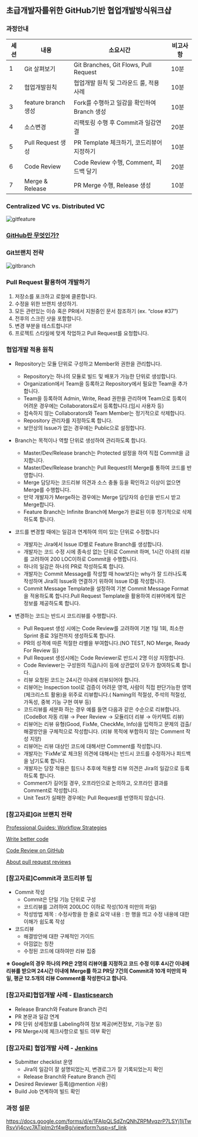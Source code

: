 
## 초급개발자를위한 GitHub기반 협업개발방식워크샵
    
### 과정안내
|세션|내용|소요시간|비고사항|
|---|---|---|---|
|1|Git 살펴보기|Git Branches, Git Flows, Pull Request|10분|이론|
|2|협업개발원칙|협업개발 원칙 및 그라운드 룰, 적용 사례 |10분|이론|
|3|feature branch생성|Fork를 수행하고 일감을 확인하여 Branch 생성 |10분|실습|
|4|소스변경|리팩토링 수행 후 Commit과 일감연결|20분|실습|
|5|Pull Request 생성|PR Template 체크하기, 코드리뷰어 지정하기|10분|실습|
|6|Code Review|Code Review 수행, Comment, 피드백 달기|20분|실습|
|7|Merge & Release|PR Merge 수행, Release 생성|10분|실습|

### Centralized VC vs. Distributed VC
![gitfeature](https://user-images.githubusercontent.com/8435910/52028522-ad817800-2552-11e9-8877-c4b91ab2bfd7.GIF)

### [GitHub란 무엇인가?](https://youtu.be/w3jLJU7DT5E)

### Git브랜치 전략
![gitbranch](https://user-images.githubusercontent.com/8435910/52028327-f38a0c00-2551-11e9-9458-88961fb5c024.png)

### Pull Request 활용하여 개발하기
1. 저장소를 포크하고 로컬에 클론합니다. 
1. 수정을 위한 브랜치 생성하기.
1. 모든 관련있는 이슈 혹은 PR에서 지원중인 문서 참조하기 (ex. “close #37”)
1. 전후의 스크린 샷을 포함합니다.
1. 변경 부분을 테스트합니다! 
1. 프로젝트 스타일에 맞게 작업하고 Pull Request를 요청합니다. 

### 협업개발 적용 원칙
* Repository는 모듈 단위로 구성하고 Member와 권한을 관리합니다.
   - Repository는 하나의 모듈로 빌드 및 배포가 가능한 단위로 생성합니다.
   - Organization에서 Team을 등록하고 Repository에서 필요한 Team을 추가합니다.
   - Team을 등록하여 Admin, Write, Read 권한을 관리하며 Team으로 등록이 어려운 경우에는 Collaborators로서 등록합니다.(임시 사용자 등)
   - 접속하지 않는 Collaborators와 Team Member는 정기적으로 삭제합니다.
   - Repository 관리자를 지정하도록 합니다.
   - 보안상의 Issue가 없는 경우에는 Public으로 설정합니다.

 * Branch는 목적이나 역할 단위로 생성하여 관리하도록 합니다. 
   - Master/Dev/Release branch는 Protected 설정을 하여 직접 Commit을 금지합니다.
   - Master/Dev/Release branch는 Pull Request의 Merge를 통하여 코드를 반영합니다.
   - Merge 담당자는 코드리뷰 의견과 소스 충돌 등을 확인하고 이상이 없으면 Merge를 수행합니다. 
   - 만약 개발자가 Merge하는 경우에는 Merge 담당자의 승인을 반드시 받고 Merge합니다.
   - Feature Branch는 Infinite Branch에 Merge가 완료된 이후 정기적으로 삭제하도록 합니다.

 * 코드를 변경할 때에는 일감과 연계하여 의미 있는 단위로 수정합니다
   - 개발자는 Jira에서 Issue ID별로 Feature Branch를 생성합니다.
   - 개발자는 코드 수정 시에 종속성 없는 단위로 Commit 하며, 1시간 이내의 리뷰를 고려하여 200 LOC이하로 Commit을 수행합니다.
   - 하나의 일감은 하나의 PR로 작성하도록 합니다.
   - 개발자는 Commit Message를 작성할 때 how보다는 why가 잘 드러나도록 작성하며 Jira의 Issue와 연결하기 위하여 Issue ID를 작성합니다.
   - Commit Message Template을 설정하여 기본 Commit Message Format을 적용하도록 합니다.Pull Request Template을 활용하여 리뷰어에게 많은 정보를 제공하도록 합니다.

  * 변경하는 코드는 반드시 코드리뷰를 수행합니다.
    - Pull Request 생성 시에는 Code Review를 고려하여 기본 1일 1회, 최소한 Sprint 종료 3일전까지 생성하도록 합니다.
    - PR의 성격에 따른 적절한 라벨을 부여합니다.(NO TEST, NO Merge, Ready For Review 등)
    - Pull Request 생성시에는 Code Reviewer로 반드시 2명 이상 지정합니다. 
    - Code Reviewer는 구성원의 직급/나이 등에 상관없이 모두가 참여하도록 합니다.
    - 리뷰 요청된 코드는 24시간 이내에 리뷰되어야 합니다.
    - 리뷰어는 Inspection tool로 검증이 어려운  영역, 사람이 직접 판단가능한 영역(체크리스트 활용)을 위주로 리뷰합니다.( Naming의 적절성, 주석의 적절성, 가독성, 중복 기능 구현 여부 등)
    - 코드리뷰를 세분화 하는 경우 예를 들면 다음과 같은 수순으로 리뷰합니다.(CodeBot 자동 리뷰 → Peer Review → 모듈리더 리뷰 → 아키텍트 리뷰)
    - 리뷰어는 리뷰 유형(Good, FixMe, CheckMe, Info)을 입력하고 문제의 검출/해결방안을 구체적으로 작성합니다. (리뷰 목적에 부합하지 않는 Comment 작성 지양)
    - 리뷰어는 리뷰 대상인 코드에 대해서만 Comment를 작성합니다.
    - 개발자는 'FixMe'로 체크된 의견에 대해서는 반드시 코드를 수정하거나 피드백을 남기도록 합니다.
    - 개발자는 당장 적용은 힘드나 추후에 적용할 리뷰 의견은 Jira의 일감으로 등록하도록 합니다.
    - Comment가 길어질 경우, 오프라인으로 논의하고, 오프라인 결과를 Comment로 작성합니다.
    - Unit Test가 실패한 경우에는 Pull Request를 반영하지 않습니다.

### [참고자료]Git 브랜치 전략
[Professional Guides: Workflow Strategies](https://www.youtube.com/watch?v=aJnFGMclhU8)

[Write better code](https://github.com/features/code-review/)

[Code Review on GitHub](https://www.youtube.com/watch?v=HW0RPaJqm4g)

[About pull request reviews](https://help.github.com/en/articles/about-pull-request-reviews)


### [참고자료]Commit과 코드리뷰 팁
* Commit 작성
  - Commit은 단일 기능 단위로 구성
  - 코드리뷰를 고려하여 200LOC 이하로 작성(10개 미만의 파일)
  - 작성방법
   제목 : 수정사항을 한 줄로 요약
   내용 : 한 행을 띄고 수정 내용에 대한 이해가 쉽도록 작성
* 코드리뷰
  - 해결방안에 대한 구체적인 가이드
  - 아낌없는 칭찬
  - 수정된 코드에 대하여만 리뷰 집중
 
__※ Google의 경우  하나의 PR은 2명의 리뷰어를 지정하고 코드 수정 이후 4시간 이내에 리뷰를 받으며 24시간 이내에 Merge를 하고 PR당 7건의 Commit과 10개 미만의 파일, 평균 12.5개의 리뷰 Comment를 작성한다고 합니다.__

### [참고자료]협업개발 사례 - [Elasticsearch](https://github.com/elastic/elasticsearch)
 * Release Branch와 Feature Branch 관리
 * PR 본문과 일감 연계
 * PR 단위 상세정보를 Labeling하여 정보 제공(버전정보, 기능구분 등)
 * PR Merge시에 체크사항으로 빌드 여부 확인

### [참고자료] 협업개발 사례 - [Jenkins](https://github.com/jenkinsci/jenkins)
 * Submitter checklist 운영
   - Jira의 일감이 잘 설명되었는지, 변경로그가 잘 기록되었는지 확인
   - Release Branch와 Feature Branch 관리
 * Desired Reviewer 등록(@mention 사용)
 * Build Job 연계하여 빌드 확인
 
### 과정 설문

https://docs.google.com/forms/d/e/1FAIpQLSdZnQNhZRPMvqzrP7LSYj1ljTwRsvVj4cvc7ATjplm2rf4wBg/viewform?usp=sf_link

